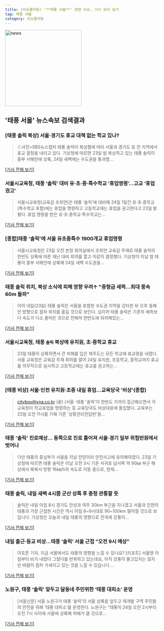 ```yaml
---
title: (이슈클리핑) '**태풍 서울**' 관련 이슈, 기사 모아 보기
tag: 태풍 서울
category: 이슈클리핑
---
```

<img width="250" alt="news" src="https://user-images.githubusercontent.com/42597476/44503468-74a2c480-a6d1-11e8-96ce-d3a2ce3119a1.png">

## **'**태풍 서울**'** 뉴스속보 검색결과
### [태풍 솔릭 북상] 서울·경기도 휴교 대책 없는 학교 있나?

>ⓒ사진=SBS뉴스캡처 태풍 솔릭이 북상함에 따라 서울과 경기도 등 전 지역에서 휴교 결정을 내리고 있다. 기상청에 따르면 23일 밤 북상하고 있는 태풍 솔릭이 중부 서해안에 상륙, 24일 새벽에는 수도권을 통과할...

[[기사 전체 보기]](http://www.dailian.co.kr/news/view/734476/?sc=naver)

### 서울시교육청, 태풍 ‘솔릭’ 대비 유·초·중·특수학교 ‘휴업명령’...고교 ‘휴업권고’

>서울시교육청(교육감 조희연)은 태풍 ‘솔릭’에 대비해 24일 1일간 유·초·중학교(특수학교 포함)에는 휴업을 명령하고 고등학교에는 휴업을 권고한다고 23일 밝혔다. 휴업 명령을 받은 유·초·중학교·특수학교는...

[[기사 전체 보기]](http://www.newsway.co.kr/news/view?tp=1&ud=2018082311425691509)

### [종합]태풍 '솔릭'에 서울 유초중특수 1900개교 휴업명령

>서울시교육청은 23일 오전 본청 회의실에서 조희연 교육감 주재로 태풍 솔릭의 한반도 상륙에 따른 재난 대비 회의를 열고 이같이 결정했다. 기상청이 이날 밤 태풍이 중부 서해안에 상륙해 24일 새벽 수도권을...

[[기사 전체 보기]](http://www.newsis.com/view/?id=NISX20180823_0000398112&cID=10201&pID=10200)

### 태풍 솔릭 위치, 북상 소식에 피해 영향 우려↑ "중형급 세력…최대 풍속 60m 돌파"

>이어 내일(23일) 태풍 솔릭은 서울을 포함한 수도권 지역을 강타한 뒤 오후 동해안 방향으로 점차 위치를 옮길 것으로 보인다. 심지어 태풍 솔릭은 기존의 예측보다 속도가 다소 줄어든 것으로 전해져 한반도에 위치해있는...

[[기사 전체 보기]](http://www.newstown.co.kr/news/articleView.html?idxno=337643)

### 서울시교육청, 태풍 `솔릭` 북상에 유치원, 초·중학교 휴교

>23일 태풍이 상륙하면서 큰 피해를 입은 제주도는 모든 학교에 휴교령을 내렸다. 서울 교육청은 교육감 주재 회의를 열어 24일 유치원, 초등학교, 중학교까지 휴교를 의무적으로 실시하고 고등학교에는 휴교를 권고하는...

[[기사 전체 보기]](http://www.sporbiz.co.kr/news/articleView.html?idxno=265388)

### [태풍 비상] 서울·인천 유치원·초중 내일 휴업…교육당국 '비상'(종합)

>cityboy@yna.co.kr (끝) (서울· 태풍 '솔릭'이 한반도 가까이 접근해오면서 각 교육청이 학교휴업을 명령하는 등 교육당국도 비상대응에 돌입했다. 교육부는 23일 오전 11시를 기해 기존 '상황관리전담반'을...

[[기사 전체 보기]](http://app.yonhapnews.co.kr/YNA/Basic/SNS/r.aspx?c=AKR20180823046651004&did=1195m)

### 태풍 '솔릭' 진로예상… 동쪽으로 진로 틀어져 서울·경기 일부 위험반원에서 벗어나

>다만 태풍의 중심부가 서울을 지날 전망이라 안전사고에 유의해야겠다. 23일 기상청에 따르면 태풍 솔릭은 이날 오전 3시 기준 서귀포 남서쪽 약 90㎞ 부근 해상에서 북북서 방향 16㎞/h의 속도로 이동 중으로, 현재...

[[기사 전체 보기]](http://www.asiatime.co.kr/news/articleView.html?idxno=195190)

### 태풍 솔릭, 내일 새벽 4시쯤 군산 상륙 후 충청 관통할 듯

>솔릭은 내일 아침 8시 경기도 안성과 여주 30km 부근을 지나겠고 서울과 인천이 태풍과 가장 근접한 시간은 역시 아침 8~9시대로 90~100km 떨어질 것으로 보입니다. 기상청은 오늘과 내일 태풍의 영향으로 전국에 강풍이...

[[기사 전체 보기]](http://www.tbs.seoul.kr/news/bunya.do?method=daum_html2&typ_800=6&seq_800=10297316)

### 내일 출근·등교 비상…태풍 ‘솔릭’ 서울 근접 “오전 9시 예상”

>이호준 기자, 지금 서울에서도 태풍의 영향을 느낄 수 있나요? [리포트] 서울엔 아침부터 비가 내렸다 그쳤다를 반복하고 있는데요, 아직 강풍이 불고있지는 않지만 바람이 점차 거세지고 있는 것을 느낄 수 있습니다....

[[기사 전체 보기]](http://news.kbs.co.kr/news/view.do?ncd=4028441&ref=A)

### 노원구, 태풍 ‘솔릭’ 앞두고 달동네 주민위한 ‘태풍 대피소’ 운영

>[서울신문] 서울 노원구가 태풍 ‘솔릭’의 서울 상륙을 앞두고 재개발 구역 주민들의 안전을 위해 ‘태풍 대피소’를 운영한다. 노원구는 “태풍이 24일 오전 2시부터 오전 7시 사이에 서울에 상륙해 피해가 클 것으로...

[[기사 전체 보기]](http://www.seoul.co.kr/news/newsView.php?id=20180823500067&wlog_tag3=naver)


